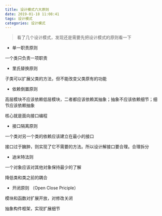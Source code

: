 ```yaml
---
title: 设计模式六大原则
date: 2019-01-18 11:08:41
tags: 设计模式
categories: 设计模式
---
```


> 看了几个设计模式，发现还是需要先把设计模式的原则看一下

- 单一职责原则

一个类只负责一项职责

- 里氏替换原则

子类可以扩展父类的方法，但不能改变父类原有的功能

- 依赖倒置原则

高层模块不应该依赖低层模块，二者都应该依赖其抽象；抽象不应该依赖细节；细节应该依赖抽象

核心就是面向接口编程

- 接口隔离原则

一个类对另一个类的依赖应该建立在最小的接口

接口过于臃肿，则实现了它不需要的方法。所以设计解接口要合理。合理拆分

- 迪米特法则

一个对象应该对其他对象保持最少的了解

降低类和类之前的耦合

- 开闭原则 （Open Close Priciple）

模块和函数对扩展开放，对修改关闭


抽象构件框架，实现扩展细节

